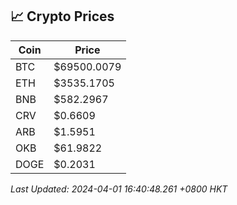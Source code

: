 ## 📈 Crypto Prices

| Coin | Price |
| ---- | ----- |
| BTC | $69500.0079 |
| ETH | $3535.1705 |
| BNB | $582.2967 |
| CRV | $0.6609 |
| ARB | $1.5951 |
| OKB | $61.9822 |
| DOGE | $0.2031 |

_Last Updated: 2024-04-01 16:40:48.261 +0800 HKT_